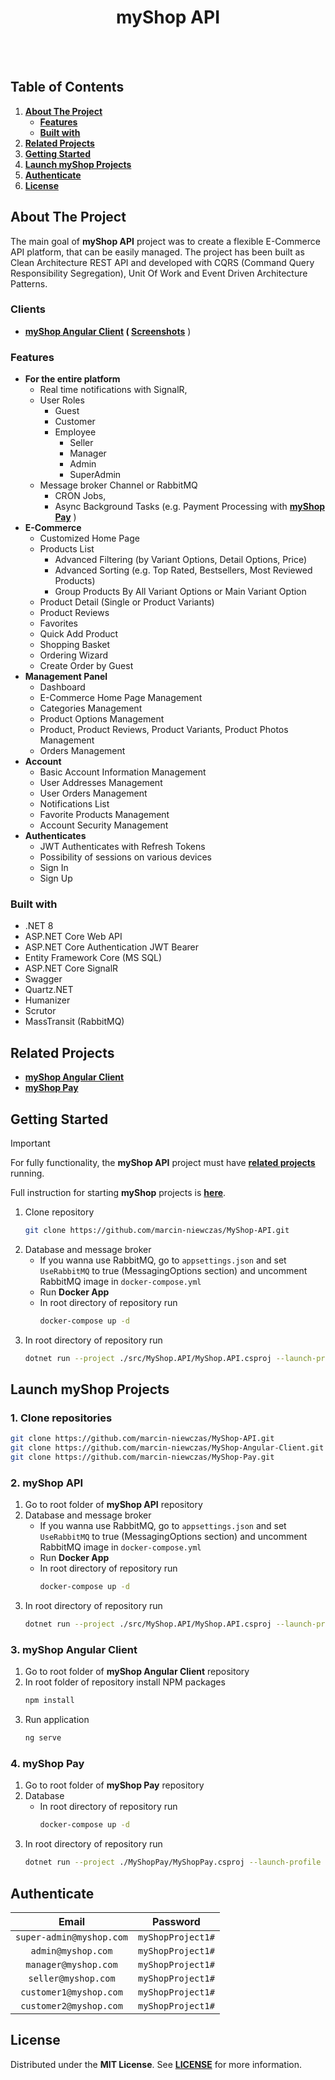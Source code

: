 <div align="center"> 
  <h1>myShop API</h1>
</div>
<br />
<br />

## Table of Contents
1. **[About The Project](#about-the-project)**
    - **[Features](#features)**
    - **[Built with](#built-with)**
2. **[Related Projects](#related-projects)**
3. **[Getting Started](#getting-started)**
4. **[Launch myShop Projects](#launch-myshop-projects)**
5. **[Authenticate](#authenticate)**
6. **[License](#license)**

## About The Project
The main goal of **myShop API** project was to create a flexible E-Commerce API platform, that can be easily managed. The project has been built as Clean Architecture REST API and developed with CQRS (Command Query Responsibility Segregation), Unit Of Work and Event Driven Architecture Patterns.

### Clients
- **[myShop Angular Client](https://github.com/marcin-niewczas/MyShop-Angular-Client) ( [Screenshots](https://github.com/marcin-niewczas/MyShop-Angular-Client/blob/main/SCREENSHOTS.md)** )

### Features
- **For the entire platform**
  - Real time notifications with SignalR,
  - User Roles
    - Guest
    - Customer
    - Employee
      - Seller
      - Manager
      - Admin
      - SuperAdmin
  - Message broker Channel or RabbitMQ
    - CRON Jobs,
    - Async Background Tasks (e.g. Payment Processing with **[myShop Pay](https://github.com/marcin-niewczas/MyShop-Pay)** )
- **E-Commerce**
  - Customized Home Page
  - Products List
    - Advanced Filtering (by Variant Options, Detail Options, Price)
    - Advanced Sorting (e.g. Top Rated, Bestsellers, Most Reviewed Products)
    - Group Products By All Variant Options or Main Variant Option
  - Product Detail (Single or Product Variants)
  - Product Reviews
  - Favorites
  - Quick Add Product
  - Shopping Basket
  - Ordering Wizard
  - Create Order by Guest
- **Management Panel**
  - Dashboard
  - E-Commerce Home Page Management
  - Categories Management
  - Product Options Management
  - Product, Product Reviews, Product Variants, Product Photos Management
  - Orders Management
- **Account**
  - Basic Account Information Management
  - User Addresses Management
  - User Orders Management
  - Notifications List
  - Favorite Products Management
  - Account Security Management
- **Authenticates**
  - JWT Authenticates with Refresh Tokens
  - Possibility of sessions on various devices
  - Sign In
  - Sign Up
### Built with
* .NET 8
* ASP.NET Core Web API
* ASP.NET Core Authentication JWT Bearer
* Entity Framework Core (MS SQL)
* ASP.NET Core SignalR
* Swagger
* Quartz.NET
* Humanizer
* Scrutor
* MassTransit (RabbitMQ)

## Related Projects
* **[myShop Angular Client](https://github.com/marcin-niewczas/MyShop-Angular-Client)**
* **[myShop Pay](https://github.com/marcin-niewczas/MyShop-Pay)**

## Getting Started
> [!Important]
> For fully functionality, the **myShop API** project must have **[related projects](#related-projects)** running.
> 
> Full instruction for starting **myShop** projects is **[here](#launch-myshop-projects)**.
1. Clone repository
   ```sh
   git clone https://github.com/marcin-niewczas/MyShop-API.git  
   ```
2. Database and message broker
     - If you wanna use RabbitMQ, go to ```appsettings.json``` and set ```UseRabbitMQ``` to true (MessagingOptions section) and uncomment RabbitMQ image in ```docker-compose.yml```
     - Run **Docker App**
     - In root directory of repository run
       ```sh
       docker-compose up -d
       ```
3. In root directory of repository run
   ```sh
   dotnet run --project ./src/MyShop.API/MyShop.API.csproj --launch-profile MyShop.HTTPS.Development
   ```
## Launch myShop Projects
### 1. Clone repositories
   ```sh
   git clone https://github.com/marcin-niewczas/MyShop-API.git
   git clone https://github.com/marcin-niewczas/MyShop-Angular-Client.git
   git clone https://github.com/marcin-niewczas/MyShop-Pay.git
   ```

### 2. myShop API
1. Go to root folder of **myShop API** repository
2. Database and message broker
     - If you wanna use RabbitMQ, go to ```appsettings.json``` and set ```UseRabbitMQ``` to true (MessagingOptions section) and uncomment RabbitMQ image in ```docker-compose.yml```
     - Run **Docker App**
     - In root directory of repository run
       ```sh
       docker-compose up -d
       ```
3. In root directory of repository run
   ```sh
   dotnet run --project ./src/MyShop.API/MyShop.API.csproj --launch-profile MyShop.HTTPS.Development
   ```
### 3. myShop Angular Client
1. Go to root folder of **myShop Angular Client** repository
2. In root folder of repository install NPM packages
   ```sh
   npm install
   ```
3. Run application
   ```sh
   ng serve
   ```

### 4. myShop Pay
1. Go to root folder of **myShop Pay** repository
2. Database   
     - In root directory of repository run
       ```sh
       docker-compose up -d
       ```   
3. In root directory of repository run
   ```sh
   dotnet run --project ./MyShopPay/MyShopPay.csproj --launch-profile https
   ```
## Authenticate
| Email | Password |
| :---: | :------: |
| `super-admin@myshop.com` | `myShopProject1#` |
| `admin@myshop.com` | `myShopProject1#` |
| `manager@myshop.com` | `myShopProject1#` |
| `seller@myshop.com` | `myShopProject1#` |
| `customer1@myshop.com` | `myShopProject1#` |
| `customer2@myshop.com` | `myShopProject1#` |
  
## License
Distributed under the **MIT License**. See **[LICENSE](./LICENSE)** for more information.
